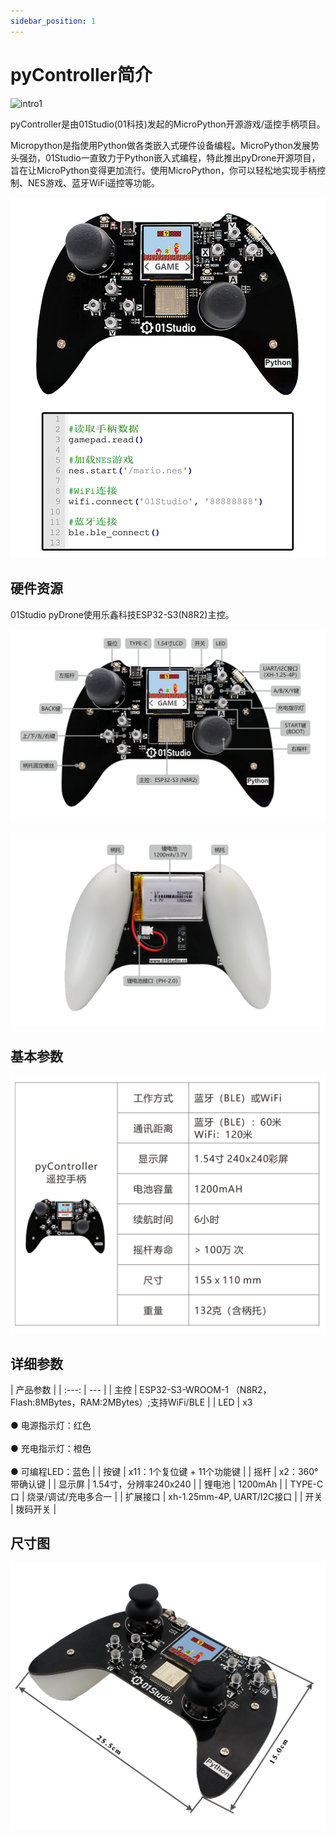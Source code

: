 ```yaml
---
sidebar_position: 1
---
```


# pyController简介

![intro1](./img/intro/intro1.gif)

pyController是由01Studio(01科技)发起的MicroPython开源游戏/遥控手柄项目。

Micropython是指使用Python做各类嵌入式硬件设备编程。MicroPython发展势头强劲，01Studio一直致力于Python嵌入式编程，特此推出pyDrone开源项目，旨在让MicroPython变得更加流行。使用MicroPython，你可以轻松地实现手柄控制、NES游戏、蓝牙WiFi遥控等功能。

![intro1](./img/intro/intro1_1.png)

## 硬件资源

01Studio pyDrone使用乐鑫科技ESP32-S3(N8R2)主控。

![intro2](./img/intro/intro2.png)

![intro3](./img/intro/intro3.png)

## 基本参数

![intro2](./img/intro/intro5.png)

## 详细参数

|  产品参数 |
|  :---:  | ---  |
| 主控  | ESP32-S3-WROOM-1 （N8R2，Flash:8MBytes，RAM:2MBytes）;支持WiFi/BLE |
| LED  | x3 <br></br> ● 电源指示灯：红色 <br></br> ● 充电指示灯：橙色 <br></br> ● 可编程LED：蓝色 |
| 按键  | x11：1个复位键 + 11个功能键 |
| 摇杆  | x2：360°带确认键 |
| 显示屏  | 1.54寸，分辨率240x240 |
| 锂电池  | 1200mAh |
| TYPE-C口  | 烧录/调试/充电多合一 |
| 扩展接口  | xh-1.25mm-4P, UART/I2C接口 |
| 开关  | 拨码开关 |

## 尺寸图

![intro](./img/intro/size.png)